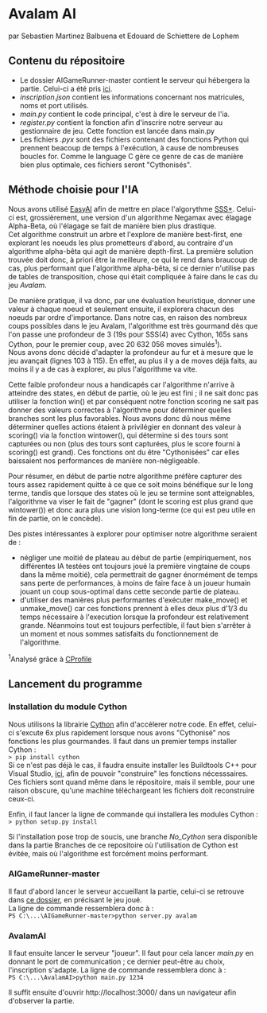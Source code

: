 # Avalam AI
par Sebastien Martinez Balbuena et Edouard de Schiettere de Lophem

## Contenu du répositoire 
+  Le dossier AIGameRunner-master contient le serveur qui hébergera la partie. Celui-ci a été pris [ici](https://github.com/ECAM-Brussels/AIGameRunner).
+ *inscription.json* contient les informations concernant nos matricules, noms et port utilisés.  
+ *main.py* contient le code principal, c'est à dire le serveur de l'ia.   
+ *register.py* contient la fonction afin d'inscrire notre serveur au gestionnaire de jeu. Cette fonction est lancée dans main.py  
+ Les fichiers *.pyx* sont des fichiers contenant des fonctions Python qui prennent beacoup de temps à l'exécution, à cause de nombreuses boucles for. Comme le language C gère ce genre de cas de manière bien plus optimale, ces fichiers seront "Cythonisés". 

## Méthode choisie pour l'IA 
Nous avons utilisé [EasyAI](https://zulko.github.io/easyAI/) afin de mettre en place l'algorythme [SSS*](https://en.wikipedia.org/wiki/SSS*). Celui-ci est, grossièrement, une version d'un algorithme Negamax avec élagage Alpha-Beta, où l'élagage se fait de manière bien plus drastique.    
Cet algorithme construit un arbre et l'explore de manière best-first, ene explorant les noeuds les plus prometteurs d'abord, au contraire d'un algorithme alpha-bêta qui agit de manière depth-first. La première solution trouvée doit donc, à priori être la meilleure, ce qui le rend dans braucoup de cas, plus performant que l'algorithme alpha-bêta, si ce dernier n'utilise pas de tables de transposition, chose qui était compliquée à faire dans le cas du jeu *Avalam*.  
  
De manière pratique, il va donc, par une évaluation heuristique, donner une valeur à chaque noeud et seulement ensuite, il explorera chacun des noeuds par ordre d'importance.
Dans notre cas, en raison des nombreux coups possibles dans le jeu Avalam, l'algorithme est très gourmand dès que l'on passe une profondeur de 3 (19s pour SSS(4) avec Cython, 165s sans Cython, pour le premier coup, avec 20 632 056 moves simulés<sup>1</sup>).  
Nous avons donc décidé d'adapter la profondeur au fur et à mesure que le jeu avançait (lignes 103 à 115). En effet, au plus il y a de moves déjà faits, au moins il y a de cas à explorer, au plus l'algorithme va vite.  
  
Cette faible profondeur nous a handicapés car l'algorithme n'arrive à atteindre des states, en début de partie, où le jeu est fini ; il ne sait donc pas utiliser la fonction win() et par conséquent notre fonction scoring ne sait pas donner des valeurs correctes à l'algorithme pour déterminer quelles branches sont les plus favorables. Nous avons donc dû nous même déterminer quelles actions étaient à privilégier en donnant des valeur à scoring() via la fonction wintower(), qui détermine si des tours sont capturées ou non (plus des tours sont capturées, plus le score fourni à scoring() est grand). Ces fonctions ont du être "Cythonisées" car elles baissaient nos performances de manière non-négligeable.   

Pour résumer, en début de partie notre algorithme préfère capturer des tours assez rapidement quitte à ce que ce soit moins bénéfique sur le long terme, tandis que lorsque des states où le jeu se termine sont atteignables, l'algorithme va viser le fait de "gagner" (dont le scoring est plus grand que wintower()) et donc aura plus une vision long-terme (ce qui est peu utile en fin de partie, on le concède).

Des pistes intéressantes à explorer pour optimiser notre algorithme seraient de : 
+ négliger une moitié de plateau au début de partie (empiriquement, nos différentes IA testées ont toujours joué la première vingtaine de coups dans la même moitié), cela permettrait de gagner énormément de temps sans perte de performances, à moins de faire face à un joueur humain jouant un coup sous-optimal dans cette seconde partie de plateau.
+ d'utiliser des manières plus performantes d'exécuter make_move() et unmake_move() car ces fonctions prennent à elles deux plus d'1/3 du temps nécessaire à l'execution lorsque la profondeur est relativement grande.
Néanmoins tout est toujours perfectible, il faut bien s'arrêter à un moment et nous sommes satisfaits du fonctionnement de l'algorithme.

<sup>1</sup>Analysé grâce à [CProfile](https://docs.python.org/2/library/profile.html)  

## Lancement du programme 
###  Installation du module Cython 
Nous utilisons la librairie [Cython](https://cython.org/) afin d'accélerer notre code. En effet, celui-ci s'excute 6x plus rapidement lorsque nous avons "Cythonisé" nos fonctions les plus gourmandes. 
Il faut dans un premier temps installer Cython :  
`> pip install cython`  
Si ce n'est pas déjà le cas, il faudra ensuite installer les Buildtools C++ pour Visual Studio, [ici](https://visualstudio.microsoft.com/thank-you-downloading-visual-studio/?sku=BuildTools&rel=16),  afin de pouvoir "construire" les fonctions nécesssaires. Ces fichiers sont quand même dans le répositoire, mais il semble, pour une raison obscure, qu'une machine téléchargeant les fichiers doit reconstruire ceux-ci. 

Enfin, il faut lancer la ligne de commande qui installera les modules Cython : 
`> python setup.py install`

Si l'installation pose trop de soucis, une branche *No_Cython* sera disponible dans la partie Branches de ce repositoire où l'utilisation de Cython est évitée, mais où l'algorithme est forcément moins performant. 

### AIGameRunner-master
Il faut d'abord lancer le serveur accueillant la partie, celui-ci se retrouve dans [ce dossier](https://github.com/Seb1903/AvalamAI/tree/master/AIGameRunner-master), en précisant le jeu joué.  
La ligne de commande ressemblera donc à :  
`PS C:\...\AIGameRunner-master>python server.py avalam`

### AvalamAI
Il faut ensuite lancer le serveur "joueur". 
Il faut pour cela lancer *main.py* en donnant le port de communication ; ce dernier peut-être au choix, l'inscription s'adapte. 
La ligne de commande ressemblera donc à :  
`PS C:\...\AvalamAI>python main.py 1234`

Il suffit ensuite d'ouvrir http://localhost:3000/ dans un navigateur afin d'observer la partie.


